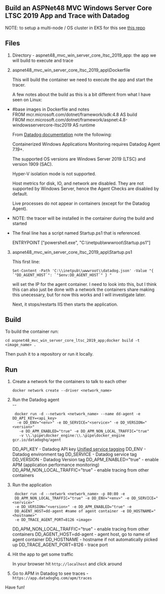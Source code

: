 Build an ASPNet48 MVC Windows Server Core LTSC 2019 App and Trace with Datadog
--

NOTE: to setup a multi-node / OS cluster in EKS for this see
[this repo](https://github.com/jgibbons-cp/datadog/tree/main/kubernetes/eks_with_windows)  
  
Files
--

1) Directory - aspnet48_mvc_win_server_core_ltsc_2019_app: the app we will build
to execute and trace

2) aspnet48_mvc_win_server_core_ltsc_2019_app\Dockerfile

   This will build the container we need to execute the app and start the tracer.

   A few notes about the build as this is a bit different from what I have seen on
   Linux:

- #base images in Dockerfile and notes  
  FROM mcr.microsoft.com/dotnet/framework/sdk:4.8 AS build  
  FROM mcr.microsoft.com/dotnet/framework/aspnet:4.8-windowsservercore-ltsc2019 AS runtime  

  From [Datadog documentation](https://docs.datadoghq.com/agent/troubleshooting/windows_containers/)
  note the following:

  Containerized Windows Applications Monitoring requires Datadog Agent 7.19+.

  The supported OS versions are Windows Server 2019 (LTSC) and version 1909 (SAC).

  Hyper-V isolation mode is not supported.

  Host metrics for disk, IO, and network are disabled. They are not supported by Windows Server, hence the Agent Checks are disabled by default.

  Live processes do not appear in containers (except for the Datadog Agent).

- NOTE: the tracer will be installed in the container during the build and started

- The final line has a script named Startup.ps1 that is referenced.

  ENTRYPOINT ["powershell.exe", "C:\\inetpub\\wwwroot\\Startup.ps1"]

3) aspnet48_mvc_win_server_core_ltsc_2019_app\Startup.ps1

   This first line:

   ```
   Set-Content -Path 'C:\\inetpub\\wwwroot\\datadog.json' -Value "{ `"DD_AGENT_HOST`": `"$env:DD_AGENT_HOST`" } "
   ```

   will set the IP for the agent container.  I need to look into this, but I think
   this can also just be done with a network the containers share making this
   unecessary, but for now this works and I will investigate later.

   Next, it stops/restarts IIS then starts the application.

Build
--

To build the container run:

```
cd aspnet48_mvc_win_server_core_ltsc_2019_app;docker build -t <image_name> .
```

Then push it to a repository or run it locally.

Run
--

1) Create a network for the containers to talk to each other

   ```
   docker network create --driver <network_name>
   ```

2) Run the Datadog agent  
--

   ```
    docker run -d --network <network_name> --name dd-agent -e DD_API_KEY=<api_key>
     -e DD_ENV="<env>" -e DD_SERVICE="<service>" -e DD_VERSION="<version>"
      -e DD_APM_ENABLED="true" -e DD_APM_NON_LOCAL_TRAFFIC="true"
      -v \\.\pipe\docker_engine:\\.\pipe\docker_engine gcr.io/datadoghq/agent
   ```

   DD_API_KEY - Datadog API key
   [Unified service tagging](https://docs.datadoghq.com/getting_started/tagging/unified_service_tagging/?tab=kubernetes)
   DD_ENV - Datadog environment tag
   DD_SERVICE - Datadog service tag
   DD_VERSION - Datadog Version tag
   DD_APM_ENABLED="true" - enable APM (application performance monitoring)
   DD_APM_NON_LOCAL_TRAFFIC="true" - enable tracing from other containers

3) Run the application

   ```
    docker run -d --network <network_name> -p 80:80 -e
    DD_APM_NON_LOCAL_TRAFFIC="true" -e DD_ENV="<env>" -e DD_SERVICE="<service>"
    -e DD_VERSION="<version>" -e DD_APM_ENABLED="true" -e
    DD_AGENT_HOST=dd-agent #name of agent container -e DD_HOSTNAME="<hostname>"
    -e DD_TRACE_AGENT_PORT=8126 <image>
   ```
   DD_APM_NON_LOCAL_TRAFFIC="true"  - enable tracing from other containers
   DD_AGENT_HOST=dd-agent - agent host, go to name of agent container
   DD_HOSTNAME - hostname if not automatically picked up
   DD_TRACE_AGENT_PORT=8126 - trace port

4) Hit the app to get some traffic

   In your browser hit ```http://localhost``` and click around

5) Go to APM in Datadog to see traces - ```https://app.datadoghq.com/apm/traces```

Have fun!
